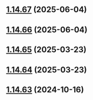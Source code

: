 ## [1.14.67](https://github.com/msobiecki/algorithm/compare/v1.14.66...v1.14.67) (2025-06-04)



## [1.14.66](https://github.com/msobiecki/algorithm/compare/v1.14.65...v1.14.66) (2025-06-04)



## [1.14.65](https://github.com/msobiecki/algorithm/compare/v1.14.64...v1.14.65) (2025-03-23)



## [1.14.64](https://github.com/msobiecki/algorithm/compare/v1.14.63...v1.14.64) (2025-03-23)



## [1.14.63](https://github.com/msobiecki/algorithm/compare/v1.14.62...v1.14.63) (2024-10-16)




